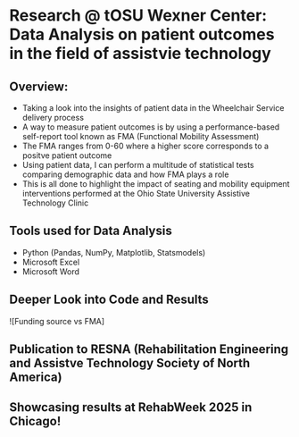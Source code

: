 # Research @ tOSU Wexner Center: Data Analysis on patient outcomes in the field of assistvie technology
## Overview:
- Taking a look into the insights of patient data in the Wheelchair Service delivery process
- A way to measure patient outcomes is by using a performance-based self-report tool known as FMA (Functional Mobility Assessment)
- The FMA ranges from 0-60 where a higher score corresponds to a positve patient outcome
- Using patient data, I can perform a multitude of statistical tests comparing demographic data and how FMA plays a role
- This is all done to highlight the impact of seating and mobility equipment interventions performed at the Ohio State University Assistive Technology Clinic 

## Tools used for Data Analysis
- Python (Pandas, NumPy, Matplotlib, Statsmodels)
- Microsoft Excel 
- Microsoft Word

## Deeper Look into Code and Results

![Funding source vs FMA]

## Publication to RESNA (Rehabilitation Engineering and Assistve Technology Society of North America)

## Showcasing results at RehabWeek 2025 in Chicago!

